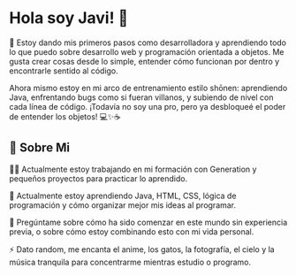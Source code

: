 # Hola soy Javi! 👋
🌱 Estoy dando mis primeros pasos como desarrolladora y aprendiendo todo lo que puedo sobre desarrollo web y programación orientada a objetos. Me gusta crear cosas desde lo simple, entender cómo funcionan por dentro y encontrarle sentido al código.

Ahora mismo estoy en mi arco de entrenamiento estilo shōnen: aprendiendo Java, enfrentando bugs como si fueran villanos, y subiendo de nivel con cada línea de código. ¡Todavía no soy una pro, pero ya desbloqueé el poder de entender los objetos! 💻✨☕

## 🚀 Sobre Mi
👩‍💻 Actualmente estoy trabajando en
mi formación con Generation y pequeños proyectos para practicar lo aprendido.

🧠 Actualmente estoy aprendiendo
Java, HTML, CSS, lógica de programación y cómo organizar mejor mis ideas al programar.

💬 Pregúntame sobre
cómo ha sido comenzar en este mundo sin experiencia previa, o sobre cómo estoy combinando esto con mi vida personal.

⚡️ Dato random,
me encanta el anime, los gatos, la fotografía, el cielo y la música tranquila para concentrarme mientras estudio o programo.
